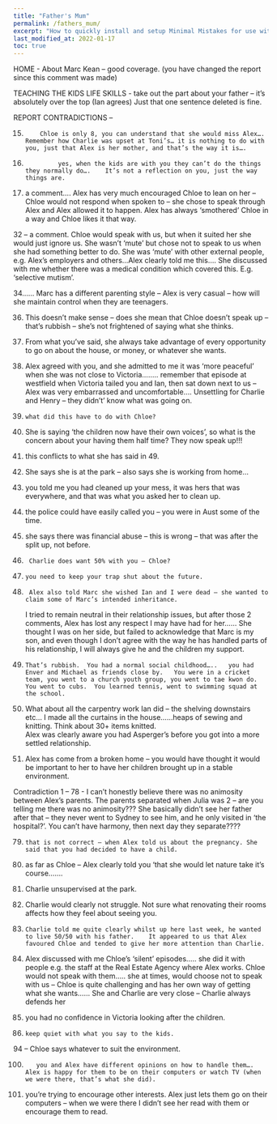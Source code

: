 ```yaml
---
title: "Father's Mum"
permalink: /fathers_mum/
excerpt: "How to quickly install and setup Minimal Mistakes for use with GitHub Pages."
last_modified_at: 2022-01-17
toc: true
---
```


[//]: # (margin:top right bottom left)

HOME - 	About Marc Kean – good coverage.   (you have changed the report since this comment was made)

TEACHING THE KIDS LIFE SKILLS -  take out the part about your father – it’s absolutely over the top (Ian agrees)        Just that one sentence deleted is fine.

REPORT CONTRADICTIONS –

15.         Chloe is only 8, you can understand that she would miss Alex…. Remember how Charlie was upset at Toni’s… it is nothing to do with you, just that Alex is her mother, and that’s the way it is….  

20.              yes, when the kids are with you they can’t do the things they normally do….    It’s not a reflection on you, just the way things are.

21.  a comment….  Alex has very much encouraged Chloe to lean on her – Chloe would not respond when spoken to – she chose to speak through Alex and Alex allowed it to happen.   Alex has always ‘smothered’ Chloe in a way and Chloe likes it that way.


32 – a comment.    Chloe would speak with us, but when it suited her she would just ignore us.   She wasn’t ‘mute’ but chose not to speak to us when she had something better to do.    She was ‘mute’ with other external people, e.g. Alex’s employers and others…Alex clearly told me this….   She discussed with me whether there was a medical condition which covered this.  E.g. ‘selective mutism’.

34……     Marc has a different parenting style – Alex is very casual – how will she maintain control when they are teenagers.


36.   This doesn’t make sense – does she mean that Chloe doesn’t speak up – that’s rubbish – she’s not frightened of saying what she thinks.


41.   From what you’ve said, she always take advantage of every opportunity to go on about the house, or money, or whatever she wants.  

44.  Alex agreed with you, and she admitted to me it was ‘more peaceful’ when she was not close to Victoria…….. remember that episode at westfield when Victoria tailed you and Ian, then sat down next to us – Alex was very embarrassed and uncomfortable…. Unsettling for Charlie and Henry – they didn’t’ know what was going on.

48.     what did this have to do with Chloe?


49.   She is saying ‘the children now have their own voices’, so what is the concern about your having them half time?   They now speak up!!!

51.   this conflicts to what she has said in 49.

53.   She says she is at the park – also says she is working from home…

54.    you told me you had cleaned up your mess, it was hers that was everywhere, and that was what you asked her to clean up.  

55.   the police could have easily called you – you were in Aust some of the time.   

56.    she says there was financial abuse – this is wrong – that was after the split up, not before.  

57.      Charlie does want 50% with you – Chloe?

58.     you need to keep your trap shut about the future.

63.      Alex also told Marc she wished Ian and I were dead – she wanted to claim some of Marc’s intended inheritance.
	I tried to remain neutral in their relationship issues, but after those 2 comments, Alex has lost any respect I may have had for her……
	She thought I was on her side, but failed to acknowledge that Marc is my son, and even though I don’t agree with the way he has handled parts of his relationship, I will always give he and the children my support.


64.     That’s rubbish.  You had a normal social childhood…..   you had Enver and Michael as friends close by.   You were in a cricket team, you went to a church youth group, you went to tae kwon do.  You went to cubs.  You learned tennis, went to swimming squad at the school.  


65.   What about all the carpentry work Ian did – the shelving downstairs etc… I made all the curtains in the house……heaps of sewing and knitting.   Think about 30+ items knitted.   
	Alex was clearly aware you had Asperger’s before you got into a more settled relationship.



66.   Alex has come from a broken home – you would have thought it would be important to her to have her children brought up in a stable environment.


Contradiction 1 – 78 - I can’t honestly believe there was no animosity between Alex’s parents.  The parents separated when Julia was 2 – are you telling me there was no animosity???     She basically didn’t see her father after that – they never went to Sydney to see him, and he only visited in ‘the hospital?’.    You can’t have harmony, then next day they separate????

79.     that is not correct – when Alex told us about the pregnancy. She said that you had decided to have a child.    

80.   as far as Chloe – Alex clearly told you ‘that she would let nature take it’s course…….

85.    Charlie unsupervised at the park.


88.   Charlie would clearly not struggle.   Not sure what renovating their rooms affects how they feel about seeing you.

88.     Charlie told me quite clearly whilst up here last week, he wanted to live 50/50 with his father.    It appeared to us that Alex favoured Chloe and tended to give her more attention than Charlie.

90.   Alex discussed with me Chloe’s ‘silent’ episodes…..   she did it with people e.g. the staff at the Real Estate Agency where Alex works.  Chloe would not speak with them…..   she at times, would choose not to speak with us – Chloe is quite challenging and has her own way of getting what she wants……  She and Charlie are very close – Charlie always defends her

92.   you had no confidence in Victoria looking after the children.

93.     keep quiet with what you say to the kids.


94 – Chloe says whatever to suit the environment.

100.        you and Alex have different opinions on how to handle them….   Alex is happy for them to be on their computers or watch TV (when we were there, that’s what she did).             

108.  you’re trying to encourage other interests.   Alex just lets them go on their computers – when we were there I didn’t see her read with them or encourage them to read.  
